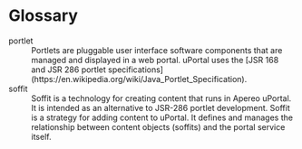 # Glossary

<dl>
  <dt>
    portlet
  </dt>
  <dd>
    Portlets are pluggable user interface software components that are managed and displayed in a web portal.
    uPortal uses the [JSR 168 and JSR 286 portlet specifications](https://en.wikipedia.org/wiki/Java_Portlet_Specification).
  </dd>

  <dt>
    soffit
  </dt>
  <dd>
    Soffit is a technology for creating content that runs in Apereo uPortal. It is intended as an alternative to JSR-286 portlet development.
    Soffit is a strategy for adding content to uPortal. It defines and manages the relationship between content objects (soffits) and the portal service itself.
  </dd>
 </dl>
